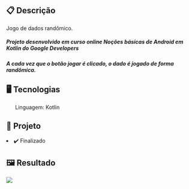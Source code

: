 <h2>📋 Descrição</h2>
<p>Jogo de dados randômico.</p>
<h5>Projeto desenvolvido em curso online Noções básicas de Android em Kotlin do Google Developers </h5>

<h5>A cada vez que o botão jogar é clicado, o dado é jogado de forma randômica.</h5>

<h2>🖥️ Tecnologias</h2>
<ul>Linguagem: Kotlin</ul>

<h2>🎨 Projeto</h2>
<li>✔️ Finalizado</li>

<h2>🖼️ Resultado</h2>
<img src='https://github.com/Michael-Almeida/jogando_Dados/blob/main/Tela/2022-03-01%2014_29_30-DiceRoller%20%E2%80%93%20activity_main.xml%20%5BDiceRoller.app%5D.png' />
